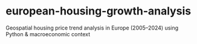 # european-housing-growth-analysis
Geospatial housing price trend analysis in Europe (2005–2024) using Python &amp; macroeconomic context
